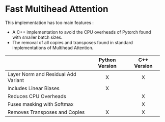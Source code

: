 # Fast Multihead Attention 

This implementation has too main features :
* A C++ implementation to avoid the CPU overheads of Pytorch found with smaller batch sizes.
* The removal of all copies and transposes found in standard implementations of Multihead Attention.

|                                     | Python Version | C++ Version |
| :---------------------------------- | :------------: | :---------: |
| Layer Norm and Residual Add Variant | X              | X           |
| Includes Linear Biases              | X              |             |
| Reduces CPU Overheads               |                | X           |
| Fuses masking with Softmax          |                | X           |
| Removes Transposes and Copies       | X              | X           |
